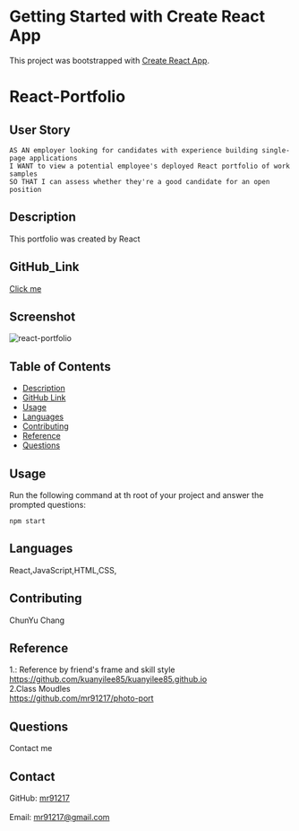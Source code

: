 # Getting Started with Create React App

This project was bootstrapped with [Create React App](https://github.com/facebook/create-react-app).

# React-Portfolio

## User Story
  
```
AS AN employer looking for candidates with experience building single-page applications
I WANT to view a potential employee's deployed React portfolio of work samples
SO THAT I can assess whether they're a good candidate for an open position

```

## Description
  This portfolio was created by React
## GitHub_Link
[Click me](https://mr91217.github.io/react-portfolio/)
## Screenshot
![react-portfolio](./src/assets/img/reactportfolio.GIF)
## Table of Contents
- [Description](#description)
- [GitHub Link](#GitHub_Link)
- [Usage](#usage)
- [Languages](#languages)
- [Contributing](#contributing)
- [Reference](#reference)
- [Questions](#questions)

## Usage
  Run the following command at th root of your project and answer the prompted questions:<br />

  `npm start`

  
## Languages
  React,JavaScript,HTML,CSS,
## Contributing
  ChunYu Chang
## Reference
  1.: Reference by friend's frame and skill style
  https://github.com/kuanyilee85/kuanyilee85.github.io <br />
  2.Class Moudles <br />
  https://github.com/mr91217/photo-port<br />
## Questions
 Contact me<br />

## Contact
GitHub: [mr91217](https://github.com/mr91217)<br />
<br />
Email: mr91217@gmail.com<br />
<br />